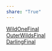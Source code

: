```yaml
---  
share: "True"  
---  
```

  
  
[WildOneFinal](./WildOneFinal.md)  
[OuterWildsFinal](./OuterWildsFinal.md)  
[DarlingFinal](DarlingFinal.md)